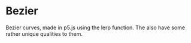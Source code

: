 # Bezier

Bezier curves, made in p5.js using the lerp function. The also have some rather unique qualities to them.
